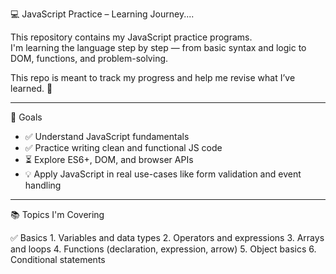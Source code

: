 💻 JavaScript Practice – Learning Journey....

This repository contains my JavaScript practice programs.  
I'm learning the language step by step — from basic syntax and logic to DOM, functions, and problem-solving.

This repo is meant to track my progress and help me revise what I’ve learned. 🧠

---

📌 Goals
- ✅ Understand JavaScript fundamentals
- ✅ Practice writing clean and functional JS code
- ⏳ Explore ES6+, DOM, and browser APIs
- 💡 Apply JavaScript in real use-cases like form validation and event handling

---

📚 Topics I'm Covering

✅ Basics
    1. Variables and data types
    2. Operators and expressions
    3. Arrays and loops
    4. Functions (declaration, expression, arrow)
    5. Object basics
    6. Conditional statements
